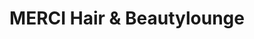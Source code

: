 ---
title: "MERCI Hair & Beautylounge"
url: /duesseldorf/merci-hair-und-beautylounge/
shop: Friseur
---